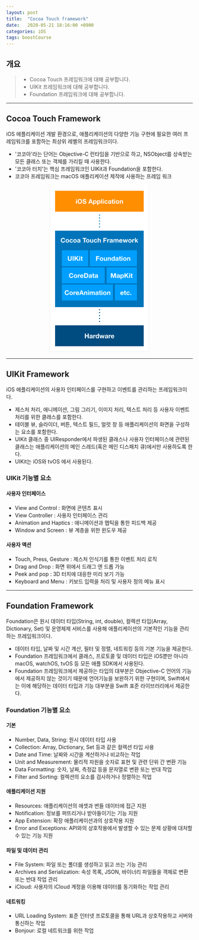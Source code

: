 ```yaml
---
layout: post
title:  "Cocoa Touch framework"
date:   2020-05-21 18:16:00 +0900
categories: iOS
tags: boostCourse
---
```


## 개요
> * Cocoa Touch 프레임워크에 대해 공부합니다.
> * UIKit 프레임워크에 대해 공부합니다.
> * Foundation 프레임워크에 대해 공부합니다.

---
## Cocoa Touch Framework
iOS 애플리케이션 개발 환경으로, 애플리케이션의 다양한 기능 구현에 필요한 여러 프레임워크를 포함하는 최상위 레벨의 프레임워크이다. 
* '코코아'라는 단어는 Objective-C 런타임을 기반으로 하고, NSObject를 상속받는 모든 클래스 또는 객체를 가리킬 때 사용한다.
* '코코아 터치'는 핵심 프레임워크인 UIKit과 Foundation을 포함한다.
* 코코아 프레임워크는 macOS 애플리케이션 제작에 사용하는 프레임 워크

<p align="center">
<img src="/assets/img/cocoaTouchFramework.png" height="450px" alt="cocoa touch framework" />
</p>


---
## UIKit Framework
iOS 애플리케이션의 사용자 인터페이스를 구현하고 이벤트를 관리하는 프레임워크이다.
* 제스처 처리, 애니메이션, 그림 그리기, 이미지 처리, 텍스트 처리 등 사용자 이벤트 처리를 위한 클래스를 포함한다.
* 테이블 뷰, 슬라이더, 버튼, 텍스트 필드, 얼럿 창 등 애플리케이션의 화면을 구성하는 요소를 포함한다.
* UIKit 클래스 중 UIResponder에서 파생된 클래스나 사용자 인터페이스에 관련된 클래스는 애플리케이션의 메인 스레드(혹은 메인 디스패치 큐)에서만 사용하도록 한다.
* UIKit는 iOS와 tvOS 에서 사용된다.

### UIKit 기능별 요소

#### 사용자 인터페이스
- View and Control : 화면에 콘텐츠 표시
- View Controller : 사용자 인터페이스 관리 
- Animation and Haptics : 애니메이션과 햅틱을 통한 피드백 제공
- Window and Screen : 뷰 계층을 위한 윈도우 제공

#### 사용자 액션
- Touch, Press, Gesture : 제스처 인식기를 통한 이벤트 처리 로직
- Drag and Drop : 화면 위에서 드래그 앤 드롭 가능
- Peek and pop : 3D 터치에 대응한 미리 보기 가능
- Keyboard and Menu : 키보드 입력을 처리 및 사용자 정의 메뉴 표시

---
## Foundation Framework

Foundation은 원시 데이터 타입(String, int, double), 컬렉션 타입(Array, Dictionary, Set) 및 운영체제 서비스를 사용해 애플리케이션의 기본적인 기능을 관리하는 프레임워크이다.
- 데이터 타입, 날짜 및 시간 계산, 필터 및 정렬, 네트워킹 등의 기본 기능을 제공한다.
- Foundation 프레임워크에서  클래스, 프로토콜 및 데이터 타입은 iOS뿐만 아니라 macOS, watchOS, tvOS 등 모든 애플 SDK에서 사용된다.
- Foundation 프레임워크에서 제공하는 타입의 대부분은 Objective-C 언어의 기능에서 제공하지 않는 것이기 때문에 언어기능을 보완하기 위한 구현이며, Swift에서는 이에 해당하는 데이터 타입과 기능 대부분을 Swift 표준 라이브러리에서 제공한다.

### Foundation 기능별 요소

#### 기본
-   Number, Data, String: 원시 데이터 타입 사용
-   Collection: Array, Dictionary, Set 등과 같은 컬렉션 타입 사용
-   Date and Time: 날짜와 시간을 계산하거나 비교하는 작업
-   Unit and Measurement: 물리적 차원을 숫자로 표현 및 관련 단위 간 변환 기능
-   Data Formatting: 숫자, 날짜, 측정값 등을 문자열로 변환 또는 반대 작업
-   Filter and Sorting: 컬렉션의 요소를 검사하거나 정렬하는 작업

#### 애플리케이션 지원
-   Resources: 애플리케이션의 에셋과 번들 데이터에 접근 지원
-   Notification: 정보를 퍼뜨리거나 받아들이기는 기능 지원
-   App Extension: 확장 애플리케이션과의 상호작용 지원
-   Error and Exceptions: API와의 상호작용에서 발생할 수 있는 문제 상황에 대처할 수 있는 기능 지원

#### 파일 및 데이터 관리 
-   File System: 파일 또는 폴더를 생성하고 읽고 쓰는 기능 관리
-   Archives and Serialization: 속성 목록, JSON, 바이너리 파일들을 객체로 변환 또는 반대 작업 관리
-   iCloud: 사용자의 iCloud 계정을 이용해 데이터를 동기화하는 작업 관리

#### 네트워킹
-   URL Loading System: 표준 인터넷 프로토콜을 통해 URL과 상호작용하고 서버와 통신하는 작업
-   Bonjour: 로컬 네트워크를 위한 작업
